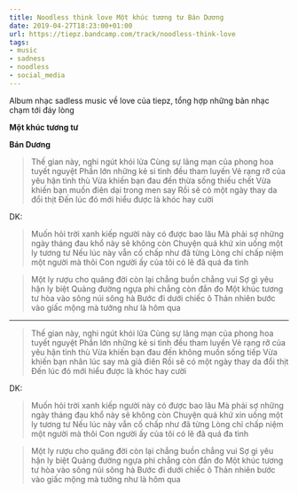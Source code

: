```yaml
---
title: Noodless think love Một khúc tương tư Bán Dương
date: 2019-04-27T18:23:00+01:00
url: https://tiepz.bandcamp.com/track/noodless-think-love
tags:
- music
- sadness
- noodless
- social_media
---
```


Album nhạc sadless music về love của tiepz, tổng hợp những bản nhạc chạm tới đáy lòng

**Một khúc tương tư**

**Bán Dương**

> Thế gian này, nghi ngút khói lửa 
> Cùng sự lãng mạn của phong hoa tuyết nguyệt 
> Phần lớn những kẻ si tình đều tham luyến 
> Vẻ rạng rỡ của yêu hận tình thù 
> Vừa khiến bạn đau đến thừa sống thiếu chết 
> Vừa khiến bạn muốn điên dại trong men say 
> Rồi sẽ có một ngày thay da đổi thịt 
> Đến lúc đó mới hiểu được là khóc hay cười 

DK: 

> Muốn hỏi trời xanh kiếp người này có được bao lâu 
> Mà phải sợ những ngày tháng đau khổ này sẽ không còn 
> Chuyện quá khứ xin uống một ly tương tư 
> Nếu lúc này vẫn cố chấp như đã từng 
> Lòng chỉ chấp niệm một người mà thôi 
> Con người ấy của tôi có lẽ đã quá đa tình 

> Một ly rượu cho quãng đời còn lại chẳng buồn chẳng vui 
> Sợ gì yêu hận ly biệt 
> Quảng đường ngựa phi chẳng còn đắn đo 
> Một khúc tương tư hòa vào sông núi sông hà 
> Bước đi dưới chiếc ô 
> Thản nhiên bước vào giấc mộng mà tưởng như là hôm qua 

* * *

> Thế gian này, nghi ngút khói lửa 
> Cùng sự lãng mạn của phong hoa tuyết nguyệt 
> Phần lớn những kẻ si tình đều tham luyến 
> Vẻ rạng rỡ của yêu hận tình thù 
> Vừa khiến bạn đau đến không muốn sống tiếp 
> Vừa khiến bạn nhân lúc say mà giả điên 
> Rồi sẽ có một ngày thay da đổi thịt 
> Đến lúc đó mới hiểu được là khóc hay cười 

DK: 

> Muốn hỏi trời xanh kiếp người này có được bao lâu 
> Mà phải sợ những ngày tháng đau khổ này sẽ không còn 
> Chuyện quá khứ xin uống một ly tương tư 
> Nếu lúc này vẫn cố chấp như đã từng 
> Lòng chỉ chấp niệm một người mà thôi 
> Con người ấy của tôi có lẽ đã quá đa tình 

> Một ly rượu cho quãng đời còn lại chẳng buồn chẳng vui 
> Sợ gì yêu hận ly biệt 
> Quảng đường ngựa phi chẳng còn đắn đo 
> Một khúc tương tư hòa vào sông núi sông hà 
> Bước đi dưới chiếc ô 
> Thản nhiên bước vào giấc mộng mà tưởng như là hôm qua 
